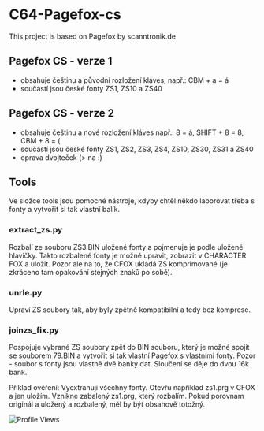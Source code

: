 # C64-Pagefox-cs
This project is based on Pagefox by scanntronik.de

## Pagefox CS - verze 1
- obsahuje češtinu a původní rozložení kláves, např.: CBM + a = á
- součástí jsou české fonty ZS1, ZS10 a ZS40

## Pagefox CS - verze 2
- obsahuje češtinu a nové rozložení kláves např.: 8 = á, SHIFT + 8 = 8, CBM + 8 = (
- součástí jsou české fonty ZS1, ZS2, ZS3, ZS4, ZS10, ZS30, ZS31 a ZS40
- oprava dvojteček (> na :) 

## Tools
Ve složce tools jsou pomocné nástroje, kdyby chtěl někdo laborovat třeba s fonty a vytvořit si tak vlastní balík.

### extract_zs.py 
Rozbalí ze souboru ZS3.BIN uložené fonty a pojmenuje je podle uložené hlavičky. Takto rozbalené fonty je možné upravit, zobrazit v CHARACTER FOX a uložit. Pozor ale na to, že CFOX ukládá ZS komprimované (je zkráceno tam opakování stejných znaků po sobě).

### unrle.py
Upraví ZS soubory tak, aby byly zpětně kompatibilní a tedy bez komprese.

### joinzs_fix.py
Pospojuje vybrané ZS soubory zpět do BIN souboru, který je možné spojit se souborem 79.BIN a vytvořit si tak vlastní Pagefox s vlastními fonty. Pozor - soubor s fonty jsou vlastně dvě banky dat. Sloučení se děje do dvou 16k bank.

Příklad ověření: Vyextrahuji všechny fonty. Otevřu například zs1.prg v CFOX a jen uložím. Vznikne zabalený zs1.prg, který rozbalím. Pokud porovnám originál a uložený a rozbalený, měl by být obsahově totožný.


![Profile Views](https://github-vistors-counter.onrender.com/github?username=xinteksik)
